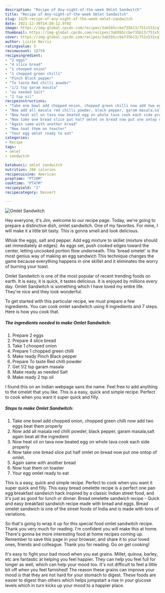 ```yaml
---
description: "Recipe of Any-night-of-the-week Omlet Sandwitch"
title: "Recipe of Any-night-of-the-week Omlet Sandwitch"
slug: 1429-recipe-of-any-night-of-the-week-omlet-sandwitch
date: 2021-12-30T14:50:12.970Z
image: https://img-global.cpcdn.com/recipes/3ab5b5ccbe735b13/751x532cq70/omlet-sandwitch-recipe-main-photo.jpg
thumbnail: https://img-global.cpcdn.com/recipes/3ab5b5ccbe735b13/751x532cq70/omlet-sandwitch-recipe-main-photo.jpg
cover: https://img-global.cpcdn.com/recipes/3ab5b5ccbe735b13/751x532cq70/omlet-sandwitch-recipe-main-photo.jpg
author: Lizzie Norris
ratingvalue: 5
reviewcount: 18758
recipeingredient:
- "2 eggs"
- "4 slice bread"
- "1 chooped onion"
- "1 chopped green chilli"
- "Pinch Black pepper"
- "To taste Red chilli powder"
- "1/2 tsp garam masala"
- "as needed Salt"
- "2 tsp oil"
recipeinstructions:
- "Take one bowl add chopped onion, chopped green chilli now add two eggs beat them properly"
- "Now add all masala red chilli powder, black pepper, garam masala,salt again beat all the ingredient"
- "Now heat oil on tava now beated egg on whole tava cook each side properly"
- "Now take one bread slice put half omlet on bread now put one ontop of omlet."
- "Again same with another bread"
- "Now toat them on toaster"
- "Your egg omlet ready to eat"
categories:
- Recipe
tags:
- omlet
- sandwitch

katakunci: omlet sandwitch 
nutrition: 266 calories
recipecuisine: American
preptime: "PT20M"
cooktime: "PT47M"
recipeyield: "2"
recipecategory: Dessert

---
```



![Omlet Sandwitch](https://img-global.cpcdn.com/recipes/3ab5b5ccbe735b13/751x532cq70/omlet-sandwitch-recipe-main-photo.jpg)

Hey everyone, it's Jim, welcome to our recipe page. Today, we're going to prepare a distinctive dish, omlet sandwitch. One of my favorites. For mine, I will make it a little bit tasty. This is gonna smell and look delicious.

Whisk the eggs, salt and pepper. Add egg mixture to skillet (mixture should set immediately at edges). As eggs set, push cooked edges toward the center, letting uncooked portion flow underneath. This &#39;bread omelet&#39; is the most genius way of making an egg sandwich This technique changes the game because everything happens in one skillet and it eliminates the worry of burning your toast.

Omlet Sandwitch is one of the most popular of recent trending foods on earth. It is easy, it is quick, it tastes delicious. It is enjoyed by millions every day. Omlet Sandwitch is something which I have loved my entire life. They're nice and they look wonderful.


To get started with this particular recipe, we must prepare a few ingredients. You can cook omlet sandwitch using 9 ingredients and 7 steps. Here is how you cook that.

<!--inarticleads1-->

##### The ingredients needed to make Omlet Sandwitch:

1. Prepare 2 eggs
1. Prepare 4 slice bread
1. Take 1 chooped onion
1. Prepare 1 chopped green chilli
1. Make ready Pinch Black pepper
1. Prepare To taste Red chilli powder
1. Get 1/2 tsp garam masala
1. Make ready as needed Salt
1. Make ready 2 tsp oil


I found this on an Indian webpage sans the name. Feel free to add anything to the omelet that you like. This is a easy, quick and simple recipe. Perfect to cook when you want it super quick and filly. 

<!--inarticleads2-->

##### Steps to make Omlet Sandwitch:

1. Take one bowl add chopped onion, chopped green chilli now add two eggs beat them properly
1. Now add all masala red chilli powder, black pepper, garam masala,salt again beat all the ingredient
1. Now heat oil on tava now beated egg on whole tava cook each side properly
1. Now take one bread slice put half omlet on bread now put one ontop of omlet.
1. Again same with another bread
1. Now toat them on toaster
1. Your egg omlet ready to eat


This is a easy, quick and simple recipe. Perfect to cook when you want it super quick and filly. This easy bread omelette recipe is a perfect one pan egg breakfast sandwich hack inspired by a classic Indian street food, and it&#39;s just as good for lunch or dinner. Bread omelette sandwich recipe - Quick and easy breakfast sandwich recipe made with bread and eggs. Bread omelet sandwich is one of the street foods of India and is made with tons of variations. 

So that's going to wrap it up for this special food omlet sandwitch recipe. Thank you very much for reading. I'm confident you will make this at home. There's gonna be more interesting food at home recipes coming up. Remember to save this page in your browser, and share it to your loved ones, friends and colleague. Thank you for reading. Go on get cooking!

It's easy to fight your bad mood when you eat grains. Millet, quinoa, barley, etc are fantastic at helping you feel happier. They can help you feel full for longer as well, which can help your mood too. It's not difficult to feel a little bit off when you feel famished! The reason these grains can improve your mood is that they are not hard for your stomach to digest. These foods are easier to digest than others which helps jumpstart a rise in your glucose levels which in turn kicks up your mood to a happier place.

